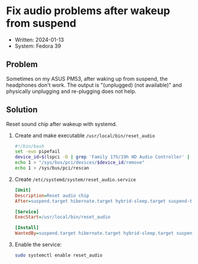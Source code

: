 # Fix audio problems after wakeup from suspend

* Written: 2024-01-13
* System: Fedora 39

## Problem

Sometimes on my ASUS PM53, after waking up from suspend, the headphones don't work.
The output is "(unplugged) (not available)" and physically unplugging and re-plugging
does not help.

## Solution
Reset sound chip after wakeup with systemd.

1. Create and make executable `/usr/local/bin/reset_audio`
    ```bash
    #!/bin/bash
    set -euo pipefail
    device_id=$(lspci -D | grep 'Family 17h/19h HD Audio Controller' | head -n1 | cut -d' ' -f1)
    echo 1 > "/sys/bus/pci/devices/$device_id/remove"
    echo 1 > /sys/bus/pci/rescan
    ```
2. Create `/etc/systemd/system/reset_audio.service`
    ```ini
    [Unit]
    Description=Reset audio chip
    After=suspend.target hibernate.target hybrid-sleep.target suspend-then-hibernate.target

    [Service]
    ExecStart=/usr/local/bin/reset_audio

    [Install]
    WantedBy=suspend.target hibernate.target hybrid-sleep.target suspend-then-hibernate.target
    ```
3. Enable the service: 
    ```bash
    sudo systemctl enable reset_audio
    ```
